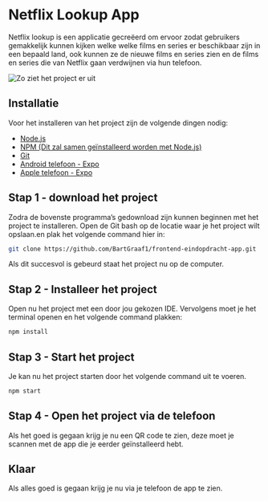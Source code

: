 # Netflix Lookup App

Netflix lookup is een applicatie gecreëerd om ervoor zodat gebruikers gemakkelijk kunnen kijken welke welke films en series er beschikbaar zijn in een bepaald land, ook kunnen ze de nieuwe films en series zien en de films en series die van Netflix gaan verdwijnen via hun telefoon.

![Zo ziet het project er uit](https://github.com/BartGraaf1/frontend-eindopdracht-app/tree/main/public/github.png?raw=true)

## Installatie

Voor het installeren van het project zijn de volgende dingen nodig:

- [Node.js](https://nodejs.org/en/download/)
- [NPM (Dit zal samen geïnstalleerd worden met Node.js)](https://www.npmjs.com/get-npm)
- [Git](https://git-scm.com/downloads)
- [Android telefoon - Expo](https://play.google.com/store/apps/details?id=host.exp.exponent&hl=en&gl=US)
- [Apple telefoon - Expo](https://apps.apple.com/nl/app/expo-client/id982107779)


## Stap 1 - download het project

Zodra de bovenste programma’s gedownload zijn kunnen beginnen met het project te installeren. Open de Git bash op de locatie waar je het project wilt opslaan.en plak het volgende command hier in: 

```bash
git clone https://github.com/BartGraaf1/frontend-eindopdracht-app.git
```
Als dit succesvol is gebeurd staat het project nu op de computer.

## Stap 2 - Installeer het project

Open nu het project met een door jou gekozen IDE. Vervolgens moet je het terminal openen en het volgende command plakken: 

```bash
npm install
```

## Stap 3 - Start het project

Je kan nu het project starten door het volgende command uit te voeren.

```bash
npm start
```

## Stap 4 - Open het project via de telefoon

Als het goed is gegaan krijg je nu een QR code te zien, deze moet je scannen met de app die je eerder geïnstalleerd hebt.

## Klaar

Als alles goed is gegaan krijg je nu via je telefoon de app te zien. 
